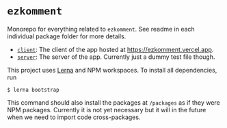 # `ezkomment`

Monorepo for everything related to `ezkomment`. See readme in each individual package folder for
more details.

- [`client`](/packages/client): The client of the app hosted at https://ezkomment.vercel.app.
- [`server`](/packages/server): The server of the app. Currently just a dummy test file though.

This project uses [Lerna](https://lerna.js.org) and NPM workspaces. To install all dependencies, run

```
$ lerna bootstrap
```

This command should also install the packages at `/packages` as if they were NPM packages. Currently
it is not yet necessary but it will in the future when we need to import code cross-packages.
